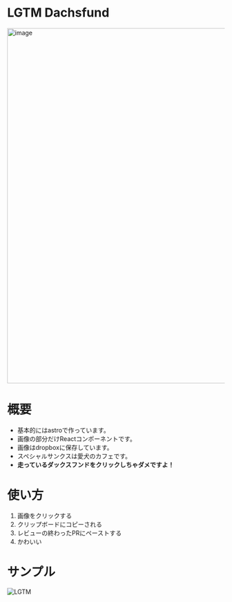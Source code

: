 # LGTM Dachsfund
<a href="https://honokiyuto.github.io/dachscafe-lgtm-site/" target="_blank">
 <img width="822" alt="image" src="https://github.com/honokiyuto/dachscafe-lgtm-site/assets/141097668/64bbd6ff-4b6a-4562-9104-5d6ec8f24eb1">
</a>


# 概要
- 基本的にはastroで作っています。
- 画像の部分だけReactコンポーネントです。
- 画像はdropboxに保存しています。
- スペシャルサンクスは愛犬のカフェです。
- **走っているダックスフンドをクリックしちゃダメですよ！**

# 使い方
1. 画像をクリックする
1. クリップボードにコピーされる
1. レビューの終わったPRにペーストする
1. かわいい

# サンプル
![LGTM](https://dl.dropboxusercontent.com/scl/fi/9djf5v2zss3w19bt4hmpj/.005.png?rlkey=wq9lznonj5rdiyltwmqo1mckk&st=xo44io3f&dl=0)
